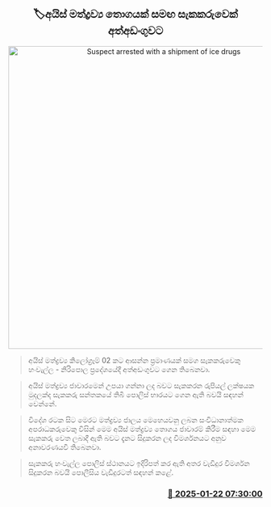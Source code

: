 <p align='center'><b><h2 align='center' title='Suspect arrested with a shipment of ice drugs'>🏷අයිස් මත්ද්‍රව්‍ය තොගයක් සමඟ සැකකරුවෙක් අත්අඩංගුවට</h2></b></p>
<p align='center'><img src='https://helakuru.sgp1.cdn.digitaloceanspaces.com/esana/images/lib/arrested2[1].jpg' width='600' alt='Suspect arrested with a shipment of ice drugs'></p>

> අයිස් මත්ද්‍රව්‍ය කිලෝග්‍රෑම් 02 කට ආසන්න ප්‍රමාණයක් සමග සැකකරුවෙකු හංවැල්ල - නිරිපොල ප්‍රදේශයේදී අත්අඩංගුවට ගෙන තිබෙනවා.

> අයිස් මත්ද්‍රව්‍ය ජාවාරමෙන් උපයා ගන්නා ලද බවට සැකකරන රුපියල් ලක්ෂයක මුදලක්ද සැකකරු සන්තකයේ තිබී පොලිස් භාරයට ගෙන ඇති බවයි සඳහන් වෙන්නේ.

> විදේශ රටක සිට මෙරට මත්ද්‍රව්‍ය ජාලය මෙහෙයවනු ලබන සංවිධානාත්මක අපරාධකරුවෙකු විසින් මෙම අයිස් මත්ද්‍රව්‍ය තොගය ජාවාරම් කිරීම සඳහා මෙම සැකකරු වෙත ලබාදී ඇති බවට දැනට සිදුකරන ලද විමර්ශනයට අනුව අනාවරණයවී තිබෙනවා.

> සැකකරු හංවැල්ල පොලිස් ස්ථානයට ඉදිරිපත් කර ඇති අතර වැඩිදුර විමර්ශන සිදුකරන බවයි පොලීසිය වැඩිදුරටත් සඳහන් කළේ. 



<h3 align='right'><a href='https://www.helakuru.lk/esana/p/106779/'>📅 2025-01-22 07:30:00</a></h3>
